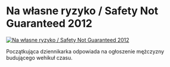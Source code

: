 Na własne ryzyko / Safety Not Guaranteed 2012 
=============
[![Na własne ryzyko / Safety Not Guaranteed 2012 ](http://vidos.pl/images/player.gif)](http://vidos.pl/na-wlasne-ryzyko-safety-not-guaranteed-2012)

 Początkująca dziennikarka odpowiada na ogłoszenie mężczyzny budującego wehikuł czasu.
